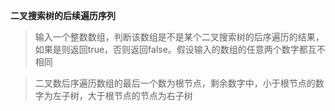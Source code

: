 **二叉搜索树的后续遍历序列**


> 输入一个整数数组，判断该数组是不是某个二叉搜索树的后序遍历的结果，如果是则返回true，否则返回false。假设输入的数组的任意两个数字都互不相同


> 二叉数后序遍历数组的最后一个数为根节点，剩余数字中，小于根节点的数字为左子树，大于根节点的节点为右子树